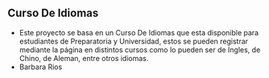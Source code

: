 ## Curso De Idiomas

- Este proyecto se basa en un Curso De Idiomas que esta disponible para estudiantes de Preparatoria y Universidad, estos se pueden registrar mediante la página en distintos cursos como lo pueden ser de Ingles, de Chino, de Aleman, entre otros idiomas. 
- Barbara Rios

